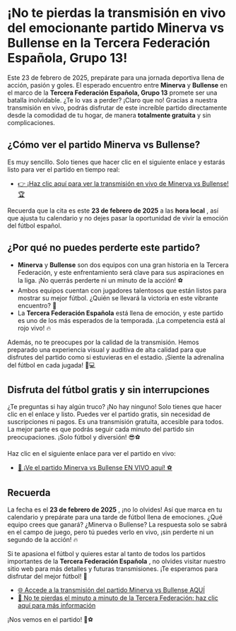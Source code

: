 # ¡No te pierdas la transmisión en vivo del emocionante partido Minerva vs Bullense en la Tercera Federación Española, Grupo 13!

Este 23 de febrero de 2025, prepárate para una jornada deportiva llena de acción, pasión y goles. El esperado encuentro entre **Minerva** y **Bullense** en el marco de la **Tercera Federación Española, Grupo 13** promete ser una batalla inolvidable. ¿Te lo vas a perder? ¡Claro que no! Gracias a nuestra transmisión en vivo, podrás disfrutar de este increíble partido directamente desde la comodidad de tu hogar, de manera **totalmente gratuita** y sin complicaciones.

## ¿Cómo ver el partido Minerva vs Bullense?

Es muy sencillo. Solo tienes que hacer clic en el siguiente enlace y estarás listo para ver el partido en tiempo real:

- [👉 ¡Haz clic aquí para ver la transmisión en vivo de Minerva vs Bullense! 🏆](https://tinyurl.com/livestreamfreeo?st=Minerva+vs+Bullense&si=gh)

Recuerda que la cita es este **23 de febrero de 2025** a las **hora local** , así que ajusta tu calendario y no dejes pasar la oportunidad de vivir la emoción del fútbol español.

## ¿Por qué no puedes perderte este partido?

- **Minerva** y **Bullense** son dos equipos con una gran historia en la Tercera Federación, y este enfrentamiento será clave para sus aspiraciones en la liga. ¡No querrás perderte ni un minuto de la acción! ⚽️
- Ambos equipos cuentan con jugadores talentosos que están listos para mostrar su mejor fútbol. ¿Quién se llevará la victoria en este vibrante encuentro? 🤔
- La **Tercera Federación Española** está llena de emoción, y este partido es uno de los más esperados de la temporada. ¡La competencia está al rojo vivo! 🔥

Además, no te preocupes por la calidad de la transmisión. Hemos preparado una experiencia visual y auditiva de alta calidad para que disfrutes del partido como si estuvieras en el estadio. ¡Siente la adrenalina del fútbol en cada jugada! 📱💻

## Disfruta del fútbol gratis y sin interrupciones

¿Te preguntas si hay algún truco? ¡No hay ninguno! Solo tienes que hacer clic en el enlace y listo. Puedes ver el partido gratis, sin necesidad de suscripciones ni pagos. Es una transmisión gratuita, accesible para todos. La mejor parte es que podrás seguir cada minuto del partido sin preocupaciones. ¡Solo fútbol y diversión! 😎⚽

Haz clic en el siguiente enlace para ver el partido en vivo:

- [🎥 ¡Ve el partido Minerva vs Bullense EN VIVO aquí! ⚽️](https://tinyurl.com/livestreamfreeo?st=Minerva+vs+Bullense&si=gh)

## Recuerda

La fecha es el **23 de febrero de 2025** , ¡no lo olvides! Así que marca en tu calendario y prepárate para una tarde de fútbol llena de emociones. ¿Qué equipo crees que ganará? ¿Minerva o Bullense? La respuesta solo se sabrá en el campo de juego, pero tú puedes verlo en vivo, ¡sin perderte ni un segundo de la acción! 🔥

Si te apasiona el fútbol y quieres estar al tanto de todos los partidos importantes de la **Tercera Federación Española** , no olvides visitar nuestro sitio web para más detalles y futuras transmisiones. ¡Te esperamos para disfrutar del mejor fútbol! 🌟

- [🌐 Accede a la transmisión del partido Minerva vs Bullense AQUÍ](https://tinyurl.com/livestreamfreeo?st=Minerva+vs+Bullense&si=gh)
- [🔴 No te pierdas el minuto a minuto de la Tercera Federación: haz clic aquí para más información](https://tinyurl.com/livestreamfreeo?st=Minerva+vs+Bullense&si=gh)

¡Nos vemos en el partido! 🎉⚽
